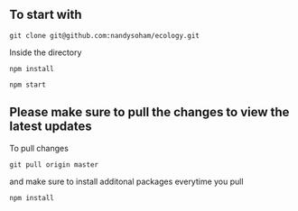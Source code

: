 ## To start with

`git clone git@github.com:nandysoham/ecology.git` 

Inside the directory 

`npm install`

`npm start`


## Please make sure to pull the changes to view the latest updates

To pull changes

`git pull origin master`

and make sure to install additonal packages everytime you pull

`npm install`